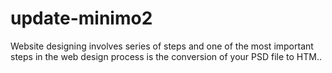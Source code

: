 # update-minimo2
Website designing involves series of steps and one of the most important steps in the web design process is the conversion of your PSD file to HTM..
